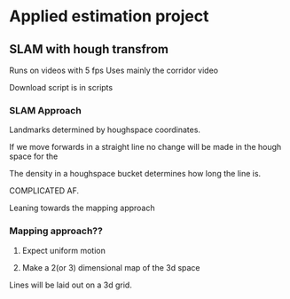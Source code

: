 # Applied estimation project

## SLAM with hough transfrom

Runs on videos with 5 fps
Uses mainly the corridor video

Download script is in scripts

### SLAM Approach

Landmarks determined by houghspace coordinates. 

If we move forwards in a straight line no change will be made in the hough space for the 

The density in a houghspace bucket determines how long the line is. 

COMPLICATED AF.

Leaning towards the mapping approach


### Mapping approach??

1. Expect uniform motion

2. Make a 2(or 3) dimensional map of the 3d space

Lines will be laid out on a 3d grid. 





